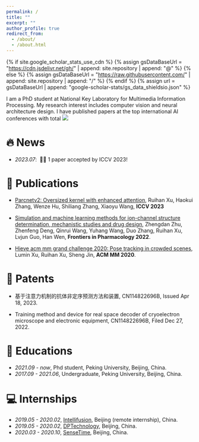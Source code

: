 ```yaml
---
permalink: /
title: ""
excerpt: ""
author_profile: true
redirect_from: 
  - /about/
  - /about.html
---
```


{% if site.google_scholar_stats_use_cdn %}
{% assign gsDataBaseUrl = "https://cdn.jsdelivr.net/gh/" | append: site.repository | append: "@" %}
{% else %}
{% assign gsDataBaseUrl = "https://raw.githubusercontent.com/" | append: site.repository | append: "/" %}
{% endif %}
{% assign url = gsDataBaseUrl | append: "google-scholar-stats/gs_data_shieldsio.json" %}

<span class='anchor' id='about-me'></span>

I am a PhD student at National Key Laboratory for Multimedia Information Processing.
My research interest includes computer vision and neural architecture design. I have published papers at the top international AI conferences with total <a href='https://scholar.google.com/citations?user=VOdUNmsAAAAJ'><img src="https://img.shields.io/endpoint?url={{ url | url_encode }}&logo=Google%20Scholar&labelColor=f6f6f6&color=9cf&style=flat&label=citations"></a>

<!-- <a href='https://scholar.google.com/citations?user=VOdUNmsAAAAJ'>google scholar citations <strong><span id='total_cit'>100+</span></strong></a>. -->


# 🔥 News
- *2023.07*: &nbsp;🎉🎉 1 paper accepted by ICCV 2023!

# 📝 Publications 

<!-- <div class='paper-box'><div class='paper-box-image'><div><div class="badge">CVPR 2016</div><img src='images/500x300.png' alt="sym" width="100%"></div></div>
<div class='paper-box-text' markdown="1">

[Deep Residual Learning for Image Recognition](https://openaccess.thecvf.com/content_cvpr_2016/papers/He_Deep_Residual_Learning_CVPR_2016_paper.pdf)

**Kaiming He**, Xiangyu Zhang, Shaoqing Ren, Jian Sun

[**Project**](https://scholar.google.com/citations?view_op=view_citation&hl=zh-CN&user=DhtAFkwAAAAJ&citation_for_view=DhtAFkwAAAAJ:ALROH1vI_8AC) <strong><span class='show_paper_citations' data='DhtAFkwAAAAJ:ALROH1vI_8AC'></span></strong>
- Lorem ipsum dolor sit amet, consectetur adipiscing elit. Vivamus ornare aliquet ipsum, ac tempus justo dapibus sit amet. 
</div>
</div> -->

- [Parcnetv2: Oversized kernel with enhanced attention](https://github.com/XuRuihan/ParCNetV2), Ruihan Xu, Haokui Zhang, Wenze Hu, Shiliang Zhang, Xiaoyu Wang, **ICCV 2023**

- [Simulation and machine learning methods for ion-channel structure determination, mechanistic studies and drug design](), Zhengdan Zhu, Zhenfeng Deng, Qinrui Wang, Yuhang Wang, Duo Zhang, Ruihan Xu, Lvjun Guo, Han Wen, **Frontiers in Pharmacology 2022**.

- [Hieve acm mm grand challenge 2020: Pose tracking in crowded scenes](), Lumin Xu, Ruihan Xu, Sheng Jin, **ACM MM 2020**.

# 📜 Patents

- 基于注意力机制的抗体非定序预测方法和装置, CN114822696B, Issued Apr 18, 2023.

- Training method and device for real space decoder of cryoelectron microscope and electronic equipment, CN114822696B, Filed Dec 27, 2022.

<!-- # 🎖 Honors and Awards
- *2021.10* Lorem ipsum dolor sit amet, consectetur adipiscing elit. Vivamus ornare aliquet ipsum, ac tempus justo dapibus sit amet. 
- *2021.09* Lorem ipsum dolor sit amet, consectetur adipiscing elit. Vivamus ornare aliquet ipsum, ac tempus justo dapibus sit amet.  -->

# 📖 Educations
- *2021.09 - now*, Phd student, Peking University, Beijing, China.
- *2017.09 - 2021.06*, Undergraduate, Peking University, Beijing, China.

<!-- # 💬 Invited Talks
- *2021.06*, Lorem ipsum dolor sit amet, consectetur adipiscing elit. Vivamus ornare aliquet ipsum, ac tempus justo dapibus sit amet. 
- *2021.03*, Lorem ipsum dolor sit amet, consectetur adipiscing elit. Vivamus ornare aliquet ipsum, ac tempus justo dapibus sit amet.  \| [\[video\]](https://github.com/) -->

# 💻 Internships
- *2019.05 - 2020.02*, [Intellifusion](), Beijing (remote internship), China.
- *2019.05 - 2020.02*, [DPTechnology](), Beijing, China.
- *2020.03 - 2020.10*, [SenseTime](), Beijing, China.
